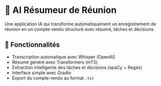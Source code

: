 # 🤖 AI Résumeur de Réunion

Une application IA qui transforme automatiquement un enregistrement de réunion en un compte-rendu structuré avec résumé, tâches et décisions.

## 🚀 Fonctionnalités
- Transcription automatique avec Whisper (OpenAI)
- Résumé généré avec Transformers (mT5)
- Extraction intelligente des tâches et décisions (spaCy + Regex)
- Interface simple avec Gradio
- Export du compte-rendu au format `.txt`



